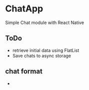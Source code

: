 # ChatApp
Simple Chat module with React Native


## ToDo

* retrieve initial data using FlatList
* Save chats to async storage

## chat format

* 